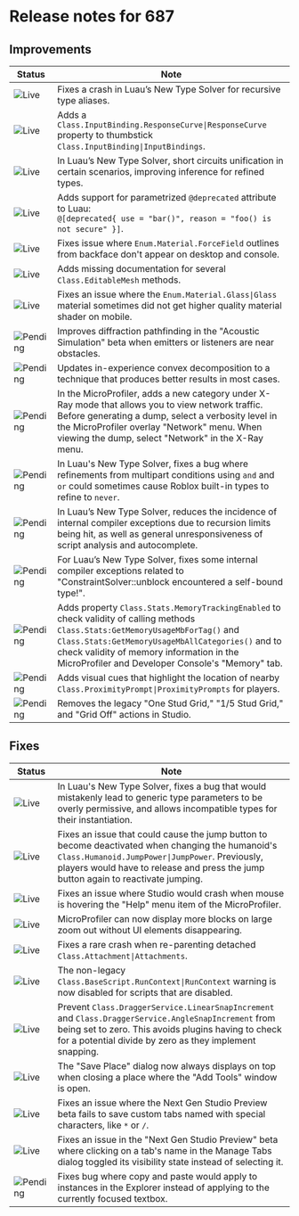 # Release notes for 687

## Improvements

| Status | Note |
|--------|------|
| ![Live](https://img.shields.io/badge/Live-009E57?style=flat)  | Fixes a crash in Luau’s New Type Solver for recursive type aliases. |
| ![Live](https://img.shields.io/badge/Live-009E57?style=flat)  | Adds a `Class.InputBinding.ResponseCurve\|ResponseCurve` property to thumbstick `Class.InputBinding\|InputBindings`. |
| ![Live](https://img.shields.io/badge/Live-009E57?style=flat)  | In Luau’s New Type Solver, short circuits unification in certain scenarios, improving inference for refined types. |
| ![Live](https://img.shields.io/badge/Live-009E57?style=flat)  | Adds support for parametrized `@deprecated` attribute to Luau:<br>`@[deprecated{ use = "bar()", reason = "foo() is not secure" }]`. |
| ![Live](https://img.shields.io/badge/Live-009E57?style=flat)  | Fixes issue where `Enum.Material.ForceField` outlines from backface don't appear on desktop and console. |
| ![Live](https://img.shields.io/badge/Live-009E57?style=flat)  | Adds missing documentation for several `Class.EditableMesh` methods. |
| ![Live](https://img.shields.io/badge/Live-009E57?style=flat)  | Fixes an issue where the `Enum.Material.Glass\|Glass` material sometimes did not get higher quality material shader on mobile. |
| ![Pending](https://img.shields.io/badge/Pending-DEA517?style=flat)  | Improves diffraction pathfinding in the "Acoustic Simulation" beta when emitters or listeners are near obstacles. |
| ![Pending](https://img.shields.io/badge/Pending-DEA517?style=flat)  | Updates in-experience convex decomposition to a technique that produces better results in most cases. |
| ![Pending](https://img.shields.io/badge/Pending-DEA517?style=flat)  | In the MicroProfiler, adds a new category under X-Ray mode that allows you to view network traffic. Before generating a dump, select a verbosity level in the MicroProfiler overlay "Network" menu. When viewing the dump, select "Network" in the X-Ray menu. |
| ![Pending](https://img.shields.io/badge/Pending-DEA517?style=flat)  | In Luau's New Type Solver, fixes a bug where refinements from multipart conditions using `and` and `or` could sometimes cause Roblox built-in types to refine to `never`. |
| ![Pending](https://img.shields.io/badge/Pending-DEA517?style=flat)  | In Luau’s New Type Solver, reduces the incidence of internal compiler exceptions due to recursion limits being hit, as well as general unresponsiveness of script analysis and autocomplete. |
| ![Pending](https://img.shields.io/badge/Pending-DEA517?style=flat)  | For Luau’s New Type Solver, fixes some internal compiler exceptions related to "ConstraintSolver::unblock encountered a self-bound type!". |
| ![Pending](https://img.shields.io/badge/Pending-DEA517?style=flat)  | Adds property `Class.Stats.MemoryTrackingEnabled` to check validity of calling methods `Class.Stats:GetMemoryUsageMbForTag()` and  `Class.Stats:GetMemoryUsageMbAllCategories()` and to check validity of memory information in the MicroProfiler and Developer Console's "Memory" tab. |
| ![Pending](https://img.shields.io/badge/Pending-DEA517?style=flat)  | Adds visual cues that highlight the location of nearby `Class.ProximityPrompt\|ProximityPrompts` for players. |
| ![Pending](https://img.shields.io/badge/Pending-DEA517?style=flat)  | Removes the legacy "One Stud Grid," "1/5 Stud Grid," and "Grid Off" actions in Studio. |
## Fixes

| Status | Note |
|--------|------|
| ![Live](https://img.shields.io/badge/Live-009E57?style=flat)  | In Luau's New Type Solver, fixes a bug that would mistakenly lead to generic type parameters to be overly permissive, and allows incompatible types for their instantiation. |
| ![Live](https://img.shields.io/badge/Live-009E57?style=flat)  | Fixes an issue that could cause the jump button to become deactivated when changing the humanoid's `Class.Humanoid.JumpPower\|JumpPower`. Previously, players would have to release and press the jump button again to reactivate jumping. |
| ![Live](https://img.shields.io/badge/Live-009E57?style=flat)  | Fixes an issue where Studio would crash when mouse is hovering the "Help" menu item of the MicroProfiler. |
| ![Live](https://img.shields.io/badge/Live-009E57?style=flat)  | MicroProfiler can now display more blocks on large zoom out without UI elements disappearing. |
| ![Live](https://img.shields.io/badge/Live-009E57?style=flat)  | Fixes a rare crash when re-parenting detached `Class.Attachment\|Attachments`. |
| ![Live](https://img.shields.io/badge/Live-009E57?style=flat)  | The non-legacy `Class.BaseScript.RunContext\|RunContext` warning is now disabled for scripts that are disabled.  |
| ![Live](https://img.shields.io/badge/Live-009E57?style=flat)  | Prevent `Class.DraggerService.LinearSnapIncrement` and `Class.DraggerService.AngleSnapIncrement` from being set to zero. This avoids plugins having to check for a potential divide by zero as they implement snapping. |
| ![Live](https://img.shields.io/badge/Live-009E57?style=flat)  | The "Save Place" dialog now always displays on top when closing a place where the "Add Tools" window is open. |
| ![Live](https://img.shields.io/badge/Live-009E57?style=flat)  | Fixes an issue where the Next Gen Studio Preview beta fails to save custom tabs named with special characters, like `*` or `/`. |
| ![Live](https://img.shields.io/badge/Live-009E57?style=flat)  | Fixes an issue in the "Next Gen Studio Preview" beta where clicking on a tab's name in the Manage Tabs dialog toggled its visibility state instead of selecting it. |
| ![Pending](https://img.shields.io/badge/Pending-DEA517?style=flat)  | Fixes bug where copy and paste would apply to instances in the Explorer instead of applying to the currently focused textbox. |
